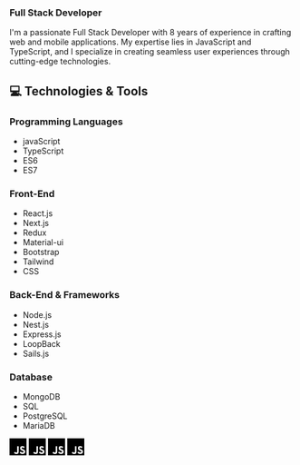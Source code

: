 ### Full Stack Developer

I'm a passionate Full Stack Developer with 8 years of experience in crafting web and mobile applications. 
My expertise lies in JavaScript and TypeScript, and I specialize in creating seamless user experiences through cutting-edge technologies.

## 💻 Technologies & Tools

### Programming Languages
* javaScript
* TypeScript
* ES6
* ES7

### Front-End
* React.js
* Next.js
* Redux
* Material-ui
* Bootstrap
* Tailwind
* CSS

### Back-End & Frameworks
* Node.js
* Nest.js
* Express.js
* LoopBack
* Sails.js

### Database
* MongoDB
* SQL
* PostgreSQL
* MariaDB

<img src="/javascript.svg" width="30">
<img src="/javascript.svg" width="30">
<img src="/javascript.svg" width="30">
<img src="/javascript.svg" width="30">

<!--
**ariestalha/ariestalha** is a ✨ _special_ ✨ repository because its `README.md` (this file) appears on your GitHub profile.

Here are some ideas to get you started:

- 🔭 I’m currently working on ...
- 🌱 I’m currently learning ...
- 👯 I’m looking to collaborate on ...
- 🤔 I’m looking for help with ...
- 💬 Ask me about ...
- 📫 How to reach me: ...
- 😄 Pronouns: ...
- ⚡ Fun fact: ...
-->
